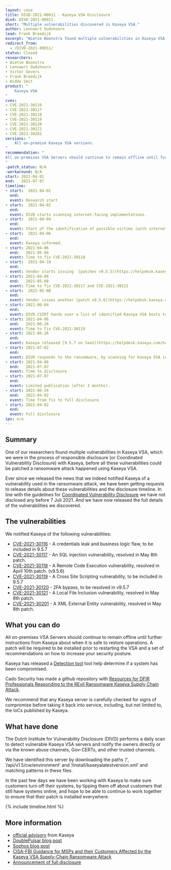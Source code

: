 ```yaml
---
layout: case
title: DIVD-2021-00011 - Kaseya VSA Disclosure
divd: DIVD-2021-00011
short: "Multiple vulnerabilities discovered in Kaseya VSA."
author: Lennaert Oudshoorn
lead: Frank Breedijk
excerpt: "Wietse Boonstra found multiple vulnerabilities in Kaseya VSA, this casefile details the disclosure process."
redirect_from:
  - /DIVD-2021-00011/
status: Closed
researchers:
- Wietse Boonstra
- Lennaert Oudshoorn
- Victor Gevers
- Frank Breedijk
- Hidde Smit
product: "
	Kaseya VSA
"
cves:
- CVE-2021-30116
- CVE-2021-30117
- CVE-2021-30118
- CVE-2021-30119
- CVE-2021-30120
- CVE-2021-30121
- CVE-2021-30201
versions: "
	All on-premise Kaseya VSA versions.
"
recommendation: "
All on-premises VSA Servers should continue to remain offline until further instructions from Kaseya about when it is safe to restore operations. A patch will be required to be installed prior to restarting the VSA and a set of recommendations on how to increase your security posture.
"
-patch_status: N/A
-workaround: N/A
start: 2021-04-01
end:   2021-07-07
timeline:
- start:  2021-04-01 
  end: 
  event: Research start
- start:  2021-04-02 
  end: 
  event: DIVD starts scanning internet-facing implementations.
- start:  2021-04-04 
  end: 
  event: Start of the identification of possible victims (with internet-facing systems).
- start:  2021-04-06 
  end: 
  event: Kaseya informed.
- start: 2021-04-06
  end:   2021-05-08
  event: Time to fix CVE-2021-30118
- start:  2021-04-10 
  end: 
  event: Vendor starts issuing  [patches v9.5.5](https://helpdesk.kaseya.com/hc/en-gb/articles/360019054377-9-5-5-Feature-Release-10-April-2021). Resolving CVE-2021-30118.
- start: 2021-04-06
  end:   2021-05-08
  event: Time to fix CVE-2021-30117 and CVE-2021-30121
- start:  2021-05-08 
  end: 
  event: Vendor issues another [patch v9.5.6](https://helpdesk.kaseya.com/hc/en-gb/articles/360019966738-9-5-6-Feature-Release-8-May-2021). Resolving CVE-2021-30117, CVE-2021-30121, CVE-2021-30201.
- start: 2021-06-04
  end:
  event: DIVD CSIRT hands over a list of identified Kaseya VSA hosts to Kaseya.
- start: 2021-04-06
  end:   2021-06-26
  event: Time to fix CVE-2021-30119
- start: 2021-06-26
  end:
  event: Kaseya released [9.5.7 on SaaS](https://helpdesk.kaseya.com/hc/en-gb/articles/4403021283217-9-5-7-Feature-Release-26-June-2021-) Resolving CVE-2021-30116 and CVE-2021-30119.
- start: 2021-07-02
  end:
  event: DIVD responds to the ransomware, by scanning for Kaseya VSA instances reachable via the Internet and sends out notifications to network owners
- start: 2021-04-06
  end:   2021-07-07
  event: Time to disclosure
- start: 2021-07-07
  end:
  event: Limited publication (after 3 months).
- start: 2021-06-26
  end:   2022-04-02
  event: Time from fix to full disclosure
- start: 2022-04-02
  end: 
  event: Full disclosure
ips: n/a
---
```

## Summary
One of our researchers found multiple vulnerabilities in Kaseya VSA, which we were in the process of responsible disclosure (or Coordinated Vulnerability Disclosure) with Kaseya, before all these vulnerabilities could be patched a ransomware attack happened using Kaseya VSA.

Ever since we released the news that we indeed notified Kaseya of a vulnerability used in the ransomware attack, we have been getting requests to release details about these vulnerabilities and the disclosure timeline. In line with the guidelines for [Coordinated Vulnerability Disclosure](https://english.ncsc.nl/publications/publications/2019/juni/01/coordinated-vulnerability-disclosure-the-guideline) we have not disclosed any before 7 Juli 2021. And we have now released the full details of the vulnerabilities we discovered.

## The vulnerabilities
We notified Kaseya of the following vulnerabilities:
* [CVE-2021-30116](https://csirt.divd.nl/cves/CVE-2021-30116) - A credentials leak and business logic flaw, to be included in 9.5.7
* [CVE-2021-30117](https://csirt.divd.nl/cves/CVE-2021-30117) - An SQL injection vulnerability, resolved in May 8th patch.
* [CVE-2021-30118](https://csirt.divd.nl/cves/CVE-2021-30118) - A Remote Code Execution vulnerability, resolved in April 10th patch. (v9.5.6)
* [CVE-2021-30119](https://csirt.divd.nl/cves/CVE-2021-30119) -  A Cross Site Scripting vulnerability, to be included in 9.5.7
* [CVE-2021-30120](https://csirt.divd.nl/cves/CVE-2021-30120) - 2FA bypass, to be resolved in v9.5.7
* [CVE-2021-30121](https://csirt.divd.nl/cves/CVE-2021-30121) - A Local File Inclusion vulnerability, resolved in May 8th patch.
* [CVE-2021-30201](https://csirt.divd.nl/cves/CVE-2021-30201) - A XML External Entity vulnerability, resolved in May 8th patch.

## What you can do
All on-premises VSA Servers should continue to remain offline until further instructions from Kaseya about when it is safe to restore operations. A patch will be required to be installed prior to restarting the VSA and a set of recommendations on how to increase your security posture.

Kaseya has released a [Detection tool](https://kaseya.app.box.com/s/0ysvgss7w48nxh8k1xt7fqhbcjxhas40) tool help determine if a system has been compromised.

Cado Security has made a github repository with [Resources for DFIR Professionals Responding to the REvil Ransomware Kaseya Supply Chain Attack](https://github.com/cado-security/DFIR_Resources_REvil_Kaseya/).

We recommend that any Kaseya server is carefully checked for signs of compromise before taking it back into service, including, but not limited to, the IoCs published by Kaseya.

## What have done
The Dutch Institute for Vulnerability Disclosure (DIVD) performs a daily scan to detect vulnerable Kaseya VSA servers and notify the owners directly or via the known abuse channels, Gov-CERTs, and other trusted channels.

We have identified this server by downloading the paths ‘/’, ‘/api/v1.5/cw/environment’ and ‘/install/kaseyalatestversion.xml’ and matching patterns in these files.

In the past few days we have been working with Kaseya to make sure customers turn off their systems, by tipping them off about customers that still have systems online, and hope to be able to continue to work together to ensure that their patch is installed everywhere.

{% include timeline.html %}

## More information
* [official  advisory](https://helpdesk.kaseya.com/hc/en-gb/articles/4403440684689-Important-Notice-July-2nd-2021) from Kaseya
* [DoublePulsar blog post](https://doublepulsar.com/kaseya-supply-chain-attack-delivers-mass-ransomware-event-to-us-companies-76e4ec6ec64b)
* [Sophos blog post](https://community.sophos.com/b/security-blog/posts/active-ransomware-attack-on-kaseya-customers)
* [CISA-FBI Guidance for MSPs and their Customers Affected by the Kaseya VSA Supply-Chain Ransomware Attack](https://us-cert.cisa.gov/ncas/current-activity/2021/07/04/cisa-fbi-guidance-msps-and-their-customers-affected-kaseya-vsa)
* [Announcement of full disclosure](TODO  )
